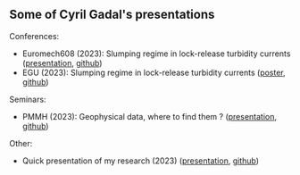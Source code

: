 ## Some of Cyril Gadal's presentations

Conferences:
- Euromech608 (2023): Slumping regime in lock-release turbidity currents ([presentation](https://cgadal-presentations.github.io/Talk_Euromech608_gravitycurrents/talk.html#/title-slide), [github](https://github.com/cgadal-presentations/Talk_Euromech608_gravitycurrents))
- EGU (2023): Slumping regime in lock-release turbidity currents ([poster](https://cgadal-presentations.github.io/poster_egu2023/poster.html?print-pdf=#/), [github](https://github.com/cgadal-presentations/poster_egu2023))

Seminars:
- PMMH (2023): Geophysical data, where to find them ? ([presentation](https://cgadal-presentations.github.io/Research_presentation/talk.html#/title-slide), [github](https://github.com/cgadal-presentations/talk_data_PMMH))

Other:
- Quick presentation of my research (2023) ([presentation](https://cgadal-presentations.github.io/Research_presentation/talk.html#/title-slide), [github](https://github.com/cgadal-presentations/Research_presentation))
